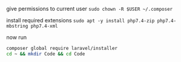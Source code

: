 give permissions to current user 
`sudo chown -R $USER ~/.composer` 

install required extensions 
`sudo apt -y install php7.4-zip php7.4-mbstring php7.4-xml`

now run

```bash
composer global require laravel/installer
cd ~ && mkdir Code && cd Code
```
